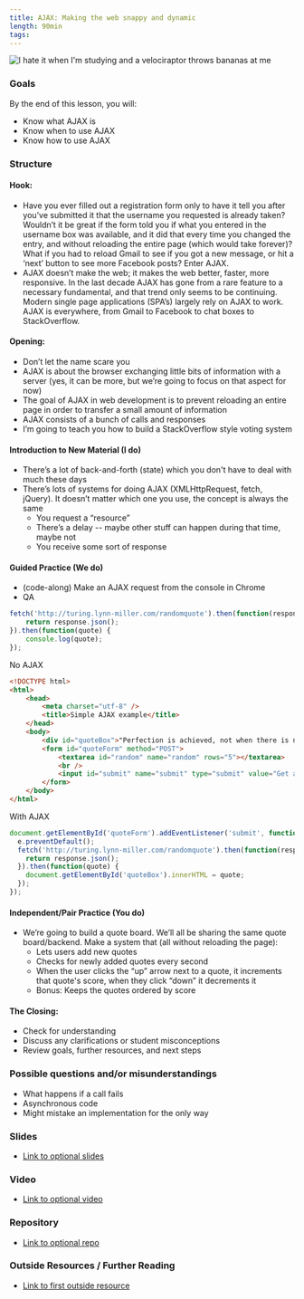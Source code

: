 ```yaml
---
title: AJAX: Making the web snappy and dynamic
length: 90min
tags:
---
```


![I hate it when I'm studying and a velociraptor throws bananas at me](http://turing.lynn-miller.com/autosuggest.gif "I hate it when I'm studying and a velociraptor throws bananas at me")

### Goals

By the end of this lesson, you will:

* Know what AJAX is
* Know when to use AJAX
* Know how to use AJAX

### Structure

#### Hook:

* Have you ever filled out a registration form only to have it tell you after you’ve submitted it that the username you requested is already taken? Wouldn’t it be great if the form told you if what you entered in the username box was available, and it did that every time you changed the entry, and without reloading the entire page (which would take forever)? What if you had to reload Gmail to see if you got a new message, or hit a ‘next’ button to see more Facebook posts? Enter AJAX.
* AJAX doesn’t make the web; it makes the web better, faster, more responsive. In the last decade AJAX has gone from a rare feature to a necessary fundamental, and that trend only seems to be continuing. Modern single page applications (SPA’s) largely rely on AJAX to work. AJAX is everywhere, from Gmail to Facebook to chat boxes to StackOverflow.

#### Opening:

* Don’t let the name scare you
* AJAX is about the browser exchanging little bits of information with a server (yes, it can be more, but we’re going to focus on that aspect for now)
* The goal of AJAX in web development is to prevent reloading an entire page in order to transfer a small amount of information
* AJAX consists of a bunch of calls and responses
* I’m going to teach you how to build a StackOverflow style voting system

#### Introduction to New Material (I do)

* There’s a lot of back-and-forth (state) which you don't have to deal with much these days
* There’s lots of systems for doing AJAX (XMLHttpRequest, fetch, jQuery). It doesn’t matter which one you use, the concept is always the same
    * You request a “resource”
    * There’s a delay -- maybe other stuff can happen during that time, maybe not
    * You receive some sort of response


#### Guided Practice (We do)

* (code-along) Make an AJAX request from the console in Chrome
* QA

```javascript
fetch('http://turing.lynn-miller.com/randomquote').then(function(response) {
	return response.json();
}).then(function(quote) {
	console.log(quote);
});
```

No AJAX
```html
<!DOCTYPE html>
<html>
	<head>
		<meta charset="utf-8" />
		<title>Simple AJAX example</title>
	</head>
	<body>
		<div id="quoteBox">"Perfection is achieved, not when there is nothing more to add, but when there is nothing left to take away." ~ Antoine de Saint-Exupéry</div>
		<form id="quoteForm" method="POST">
			<textarea id="random" name="random" rows="5"></textarea>
			<br />
			<input id="submit" name="submit" type="submit" value="Get another quote">
		</form>
	</body>
</html>
```

With AJAX
```javascript
document.getElementById('quoteForm').addEventListener('submit', function(e){
  e.preventDefault();
  fetch('http://turing.lynn-miller.com/randomquote').then(function(response) {
  	return response.json();
  }).then(function(quote) {
  	document.getElementById('quoteBox').innerHTML = quote;
  });
});
```

#### Independent/Pair Practice (You do)

* We’re going to build a quote board. We’ll all be sharing the same quote board/backend. Make a system that (all without reloading the page):
    * Lets users add new quotes
    * Checks for newly added quotes every second
    * When the user clicks the “up” arrow next to a quote, it increments that quote's score, when they click “down” it decrements it
    * Bonus: Keeps the quotes ordered by score


#### The Closing:

* Check for understanding
* Discuss any clarifications or student misconceptions
* Review goals, further resources, and next steps

### Possible questions and/or misunderstandings

* What happens if a call fails
* Asynchronous code
* Might mistake an implementation for the only way

### Slides

* [Link to optional slides]()

### Video

* [Link to optional video]()

### Repository

* [Link to optional repo]()

### Outside Resources / Further Reading

* [Link to first outside resource]()
